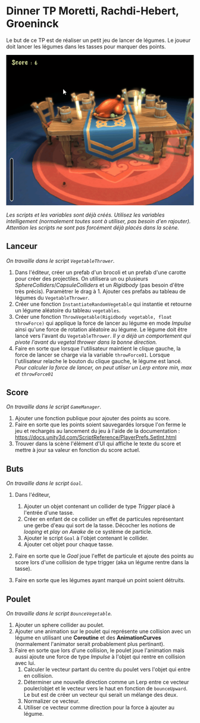 ﻿# Dinner TP Moretti, Rachdi-Hebert, Groeninck

Le but de ce TP est de réaliser un petit jeu de lancer de légumes. Le joueur doit lancer les légumes dans les tasses pour marquer des points.

![alt text](DinnerGameplay.gif "Demo")

*Les scripts et les variables sont déjà créés. Utilisez les variables intelligement (normalement toutes sont à utiliser, pas besoin d'en rajouter). Attention les scripts ne sont pas forcément déjà placés dans la scène.*

## Lanceur

*On travaille dans le script `VegetableThrower`.*
1. Dans l'éditeur, créer un prefab d'un brocoli et un prefab d'une carotte pour créer des projectiles. On utilisera un ou plusieurs *SphereColliders*/*CapsuleColliders* et un *Rigidbody* (pas besoin d'être très précis). Paramètrer le drag à 1. Ajouter ces prefabs au tableau de légumes du `VegetableThrower`.
2. Créer une fonction `InstantiateRandomVegetable` qui instantie et retourne un légume aléatoire du tableau `vegetables`.
3. Créer une fonction `ThrowVegetable(Rigidbody vegetable, float throwForce)` qui applique la force de lancer au légume en mode *Impulse* ainsi qu'une force de rotation aléatoire au légume. Le légume doit être lancé vers l'avant du `VegetableThrower`. *Il y a déjà un comportement qui pivote l'avant du vegetal thrower dans la bonne direction.*
4. Faire en sorte que lorsque l'utilisateur maintient le clique gauche, la force de lancer se charge via la variable `throwForce01`. Lorsque l'utilisateur relache le bouton du clique gauche, le légume est lancé.
*Pour calculer la force de lancer, on peut utliser un Lerp entore min, max et `throwForce01`*

## Score

*On travaille dans le script `GameManager`.*
1. Ajouter une fonction publique pour ajouter des points au score.
2. Faire en sorte que les points soient sauvegardés lorsque l'on ferme le jeu et rechargés au lancement du jeu à l'aide de la documentation : https://docs.unity3d.com/ScriptReference/PlayerPrefs.SetInt.html
3. Trouver dans la scène l'élément d'UI qui affiche le texte du score et mettre à jour sa valeur en fonction du score actuel.

## Buts

*On travaille dans le script `Goal`.*
1. Dans l'éditeur, 
    1. Ajouter un objet contenant un collider de type *Trigger* placé à l'entrée d'une tasse.
    2. Créer en enfant de ce collider un effet de particules représentant une gerbe d'eau qui sort de la tasse. Décocher les notions de *looping* et *play on Awake* de ce système de particle.
    3. Ajouter le script `Goal` à l'objet contenant le collider.
    4. Ajouter cet objet pour chaque tasse.

2. Faire en sorte que le *Goal* joue l'effet de particule et ajoute des points au score lors d'une collision de type trigger (aka un légume rentre dans la tasse).
3. Faire en sorte que les légumes ayant marqué un point soient détruits.

## Poulet

*On travaille dans le script `BounceVegetable`.*
1. Ajouter un sphere collider au poulet.
2. Ajouter une animation sur le poulet qui représente une collision avec un légume en utilisant une **Coroutine** et des **AnimationCurves** (normalement l'animator serait probablement plus pertinant).
3. Faire en sorte que lors d'une collision, le poulet joue l'animation mais aussi ajoute une force de type *Impulse* à l'objet qui rentre en collision avec lui.
    1. Calculer le vecteur partant du centre du poulet vers l'objet qui entre en collision.
    2. Déterminer une nouvelle direction comme un Lerp entre ce vecteur pouler/objet et le vecteur vers le haut en fonction de `bounceUpward`. Le but est de créer un vecteur qui serait un mélange des deux.
    3. Normalizer ce vecteur.
    4. Utiliser ce vecteur comme direction pour la force à ajouter au légume.
